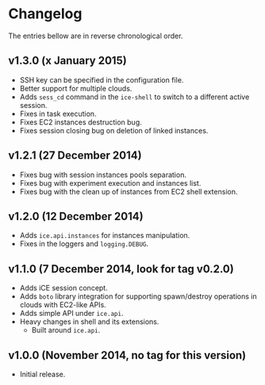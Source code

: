 # Changelog

The entries bellow are in reverse chronological order.

## v1.3.0 (x January 2015)

* SSH key can be specified in the configuration file.
* Better support for multiple clouds.
* Adds `sess_cd` command in the `ice-shell` to switch to a different active
    session.
* Fixes in task execution.
* Fixes EC2 instances destruction bug.
* Fixes session closing bug on deletion of linked instances.

## v1.2.1 (27 December 2014)

* Fixes bug with session instances pools separation.
* Fixes bug with experiment execution and instances list.
* Fixes bug with the clean up of instances from EC2 shell extension.

## v1.2.0 (12 December 2014)

* Adds `ice.api.instances` for instances manipulation.
* Fixes in the loggers and `logging.DEBUG`.

## v1.1.0 (7 December 2014, look for tag v0.2.0)

* Adds iCE session concept.
* Adds `boto` library integration for supporting spawn/destroy operations in
    clouds with EC2-like APIs.
* Adds simple API under `ice.api`.
* Heavy changes in shell and its extensions.
    * Built around `ice.api`.

## v1.0.0 (November 2014, no tag for this version)

* Initial release.
